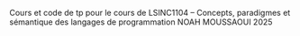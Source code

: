 Cours et code de tp pour le cours de LSINC1104 – Concepts, paradigmes et sémantique des langages de programmation
NOAH MOUSSAOUI 2025